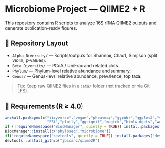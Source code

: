 # Microbiome Project — QIIME2 + R

This repository contains R scripts to analyze 16S rRNA QIIME2 outputs and generate publication-ready figures.

## 📂 Repository Layout
- `Alpha_Diversity/` — Scripts/outputs for Shannon, Chao1, Simpson (split violin, p-values).
- `Beta_Diversity/` — PCoA / UniFrac and related plots.
- `Phylum/` — Phylum-level relative abundance and summary.
- `Genus/` — Genus-level relative abundance, prevalence, top taxa.

> Tip: Keep raw QIIME2 files in a `data/` folder (not tracked or via Git LFS).

## 🔧 Requirements (R ≥ 4.0)
```r
install.packages(c("tidyverse","vegan","pheatmap","ggpubr","ggplot2","viridis",
                   "FSA","plotly","ggsignif","magick","htmlwidgets","webshot2"))
if (!requireNamespace("BiocManager", quietly = TRUE)) install.packages("BiocManager")
BiocManager::install(c("phyloseq","microbiome"))
if(!requireNamespace("devtools", quietly = TRUE)) install.packages("devtools")
devtools::install_github("jbisanz/qiime2R")
